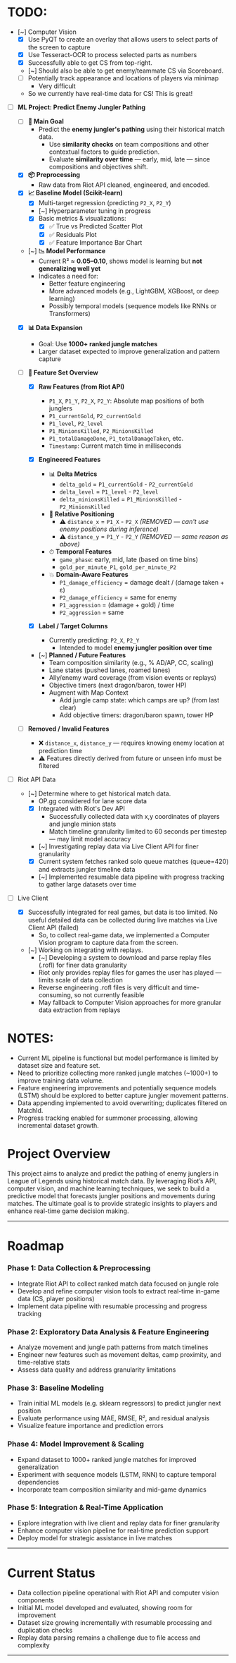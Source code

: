 # TODO:
- [~] Computer Vision
    - [x] Use PyQT to create an overlay that allows users to select parts of the screen to capture
    - [x] Use Tesseract-OCR to process selected parts as numbers
    - [x] Successfully able to get CS from top-right.
    - [~] Should also be able to get enemy/teammate CS via Scoreboard.
    - [ ] Potentially track appearance and locations of players via minimap
        - Very difficult
    - So we currently have real-time data for CS! This is great!

- [ ] **ML Project: Predict Enemy Jungler Pathing**
    - [ ] **🎯 Main Goal**
        - Predict the **enemy jungler's pathing** using their historical match data.
            - Use **similarity checks** on team compositions and other contextual factors to guide prediction.
            - Evaluate **similarity over time** — early, mid, late — since compositions and objectives shift.
    - [x] **📦 Preprocessing**
        - Raw data from Riot API cleaned, engineered, and encoded.
    - [x] **📈 Baseline Model (Scikit-learn)**
        - [x] Multi-target regression (predicting `P2_X`, `P2_Y`)
        - [~] Hyperparameter tuning in progress
        - [x] Basic metrics & visualizations:
            - [x] ✅ True vs Predicted Scatter Plot
            - [x] ✅ Residuals Plot
            - [x] ✅ Feature Importance Bar Chart
    - [~] **📉 Model Performance**
        - Current R² ≈ **0.05–0.10**, shows model is learning but **not generalizing well yet**
        - Indicates a need for:
            - Better feature engineering
            - More advanced models (e.g., LightGBM, XGBoost, or deep learning)
            - Possibly temporal models (sequence models like RNNs or Transformers)
    - [x] **📊 Data Expansion**
        - Goal: Use **1000+ ranked jungle matches**
        - Larger dataset expected to improve generalization and pattern capture
    - [ ] **🧠 Feature Set Overview**
        - [x] **Raw Features (from Riot API)**
            - `P1_X`, `P1_Y`, `P2_X`, `P2_Y`: Absolute map positions of both junglers
            - `P1_currentGold`, `P2_currentGold`
            - `P1_level`, `P2_level`
            - `P1_MinionsKilled`, `P2_MinionsKilled`
            - `P1_totalDamageDone`, `P1_totalDamageTaken`, etc.
            - `Timestamp`: Current match time in milliseconds

        - [x] **Engineered Features**
            - 📊 **Delta Metrics**
                - `delta_gold` = `P1_currentGold` - `P2_currentGold`
                - `delta_level` = `P1_level` - `P2_level`
                - `delta_minionsKilled` = `P1_MinionsKilled` - `P2_MinionsKilled`
            - 📏 **Relative Positioning**
                - ⚠️ `distance_x` = `P1_X` - `P2_X` *(REMOVED — can't use enemy positions during inference)*
                - ⚠️ `distance_y` = `P1_Y` - `P2_Y` *(REMOVED — same reason as above)*
            - ⏱ **Temporal Features**
                - `game_phase`: early, mid, late (based on time bins)
                - `gold_per_minute_P1`, `gold_per_minute_P2`
            - 💥 **Domain-Aware Features**
                - `P1_damage_efficiency` = damage dealt / (damage taken + ε)
                - `P2_damage_efficiency` = same for enemy
                - `P1_aggression` = (damage + gold) / time
                - `P2_aggression` = same

        - [x] **Label / Target Columns**
            - Currently predicting: `P2_X`, `P2_Y`
                - Intended to model **enemy jungler position over time**

        - [~] **Planned / Future Features**
            - Team composition similarity (e.g., % AD/AP, CC, scaling)
            - Lane states (pushed lanes, roamed lanes)
            - Ally/enemy ward coverage (from vision events or replays)
            - Objective timers (next dragon/baron, tower HP)
            - Augment with Map Context
                - Add jungle camp state: which camps are up? (from last clear)
                - Add objective timers: dragon/baron spawn, tower HP

    - [ ] **Removed / Invalid Features**
        - ❌ `distance_x`, `distance_y` — requires knowing enemy location at prediction time
        - ⚠️ Features directly derived from future or unseen info must be filtered

- [ ] Riot API Data
    - [~] Determine where to get historical match data.
        - OP.gg considered for lane score data
        - [x] Integrated with Riot's Dev API
            - Successfully collected data with x,y coordinates of players and jungle minion stats
            - Match timeline granularity limited to 60 seconds per timestep — may limit model accuracy
        - [~] Investigating replay data via Live Client API for finer granularity
        - [x] Current system fetches ranked solo queue matches (queue=420) and extracts jungler timeline data
        - [~] Implemented resumable data pipeline with progress tracking to gather large datasets over time

- [ ] Live Client
    - [x] Successfully integrated for real games, but data is too limited. No useful detailed data can be collected during live matches via Live Client API (failed)
        - So, to collect real-game data, we implemented a Computer Vision program to capture data from the screen.
    - [~] Working on integrating with replays.
        - [~] Developing a system to download and parse replay files (.rofl) for finer data granularity
        - Riot only provides replay files for games the user has played — limits scale of data collection
        - Reverse engineering .rofl files is very difficult and time-consuming, so not currently feasible
        - May fallback to Computer Vision approaches for more granular data extraction from replays

# NOTES:
- Current ML pipeline is functional but model performance is limited by dataset size and feature set.
- Need to prioritize collecting more ranked jungle matches (~1000+) to improve training data volume.
- Feature engineering improvements and potentially sequence models (LSTM) should be explored to better capture jungler movement patterns.
- Data appending implemented to avoid overwriting; duplicates filtered on MatchId.
- Progress tracking enabled for summoner processing, allowing incremental dataset growth.

# Project Overview

This project aims to analyze and predict the pathing of enemy junglers in League of Legends using historical match data. By leveraging Riot’s API, computer vision, and machine learning techniques, we seek to build a predictive model that forecasts jungler positions and movements during matches. The ultimate goal is to provide strategic insights to players and enhance real-time game decision making.

---

# Roadmap

### Phase 1: Data Collection & Preprocessing
- Integrate Riot API to collect ranked match data focused on jungle role
- Develop and refine computer vision tools to extract real-time in-game data (CS, player positions)
- Implement data pipeline with resumable processing and progress tracking

### Phase 2: Exploratory Data Analysis & Feature Engineering
- Analyze movement and jungle path patterns from match timelines
- Engineer new features such as movement deltas, camp proximity, and time-relative stats
- Assess data quality and address granularity limitations

### Phase 3: Baseline Modeling
- Train initial ML models (e.g. sklearn regressors) to predict jungler next position
- Evaluate performance using MAE, RMSE, R², and residual analysis
- Visualize feature importance and prediction errors

### Phase 4: Model Improvement & Scaling
- Expand dataset to 1000+ ranked jungle matches for improved generalization
- Experiment with sequence models (LSTM, RNN) to capture temporal dependencies
- Incorporate team composition similarity and mid-game dynamics

### Phase 5: Integration & Real-Time Application
- Explore integration with live client and replay data for finer granularity
- Enhance computer vision pipeline for real-time prediction support
- Deploy model for strategic assistance in live matches

---

# Current Status

- Data collection pipeline operational with Riot API and computer vision components
- Initial ML model developed and evaluated, showing room for improvement
- Dataset size growing incrementally with resumable processing and duplication checks
- Replay data parsing remains a challenge due to file access and complexity

---

